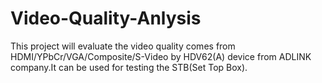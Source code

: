 Video-Quality-Anlysis
=====================

This project will evaluate the video quality comes from HDMI/YPbCr/VGA/Composite/S-Video by HDV62(A) device from ADLINK company.It can be used for testing the STB(Set Top Box).
